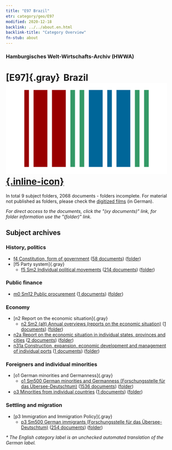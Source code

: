 ```yaml
---
title: "E97 Brazil"
etr: category/geo/E97
modified: 2020-12-18
backlink: ../../about.en.html
backlink-title: "Category Overview"
fn-stub: about
---
```


### Hamburgisches Welt-Wirtschafts-Archiv (HWWA)
# [E97]{.gray}&#8201; Brazil&#160; [![Wikidata item](/images/Wikidata-logo.svg){.inline-icon}](http://www.wikidata.org/entity/Q155)





In total 9 subject folders, 2068 documents - folders incomplete.
For material not published as folders, please check the [digitized films](/film/h1_sh) (in German).

_For direct access to the documents, click the "(xy documents)" link, for folder information use the "(folder)" link._

## Subject archives



### History, politics

- [f4 Constitution, form of government](../../../subject/about.en.html#f4) (<a href="https://dfg-viewer.de/show/?tx_dlf[id]=https://pm20.zbw.eu/mets/sh/1416xx/141697/1443xx/144355/public.mets.en.xml" target="_blank">58 documents</a>) ([folder](http://purl.org/pressemappe20/folder/sh/141697,144355))
- [f5 Party system]{.gray}
  - [f5 Sm2 Individual political movements](../../../subject/about.en.html#f5_Sm2) (<a href="https://dfg-viewer.de/show/?tx_dlf[id]=https://pm20.zbw.eu/mets/sh/1416xx/141697/1444xx/144400/public.mets.en.xml" target="_blank">214 documents</a>) ([folder](http://purl.org/pressemappe20/folder/sh/141697,144400))

### Public finance

  - [m0 Sm12 Public procurement](../../../subject/about.en.html#m0_Sm12) (<a href="https://dfg-viewer.de/show/?tx_dlf[id]=https://pm20.zbw.eu/mets/sh/1416xx/141697/1449xx/144923/public.mets.en.xml" target="_blank">1 documents</a>) ([folder](http://purl.org/pressemappe20/folder/sh/141697,144923))

### Economy

- [n2 Report on the economic situation]{.gray}
  - [n2 Sm2 (alt) Annual overviews (reports on the economic situation)](../../../subject/about.en.html#n2_Sm2_(alt)) (<a href="https://dfg-viewer.de/show/?tx_dlf[id]=https://pm20.zbw.eu/mets/sh/1416xx/141697/1449xx/144974/public.mets.en.xml" target="_blank">1 documents</a>) ([folder](http://purl.org/pressemappe20/folder/sh/141697,144974))
- [n2a Report on the economic situation in individual states, provinces and cities](../../../subject/about.en.html#n2a) (<a href="https://dfg-viewer.de/show/?tx_dlf[id]=https://pm20.zbw.eu/mets/sh/1416xx/141697/1450xx/145026/public.mets.en.xml" target="_blank">2 documents</a>) ([folder](http://purl.org/pressemappe20/folder/sh/141697,145026))
- [n31a Construction, expansion, economic development and management of individual ports](../../../subject/about.en.html#n31a) (<a href="https://dfg-viewer.de/show/?tx_dlf[id]=https://pm20.zbw.eu/mets/sh/1416xx/141697/1455xx/145565/public.mets.en.xml" target="_blank">1 documents</a>) ([folder](http://purl.org/pressemappe20/folder/sh/141697,145565))

### Foreigners and individual minorities

- [o1 German minorities and Germanness]{.gray}
  - [o1 Sm500 German minorities and Germanness (Forschungsstelle für das Übersee-Deutschtum)](../../../subject/about.en.html#o1_Sm500) (<a href="https://dfg-viewer.de/show/?tx_dlf[id]=https://pm20.zbw.eu/mets/sh/1416xx/141697/1459xx/145911/public.mets.en.xml" target="_blank">1536 documents</a>) ([folder](http://purl.org/pressemappe20/folder/sh/141697,145911))
- [o3 Minorities from individual countries](../../../subject/about.en.html#o3) (<a href="https://dfg-viewer.de/show/?tx_dlf[id]=https://pm20.zbw.eu/mets/sh/1416xx/141697/1822xx/182220/public.mets.en.xml" target="_blank">1 documents</a>) ([folder](http://purl.org/pressemappe20/folder/sh/141697,182220))

### Settling and migration

- [p3 Immigration and Immigration Policy]{.gray}
  - [p3 Sm500 German immigrants (Forschungsstelle für das Übersee-Deutschtum)](../../../subject/about.en.html#p3_Sm500) (<a href="https://dfg-viewer.de/show/?tx_dlf[id]=https://pm20.zbw.eu/mets/sh/1416xx/141697/1459xx/145921/public.mets.en.xml" target="_blank">254 documents</a>) ([folder](http://purl.org/pressemappe20/folder/sh/141697,145921))


_* The English category label is an unchecked automated translation of the German label._

